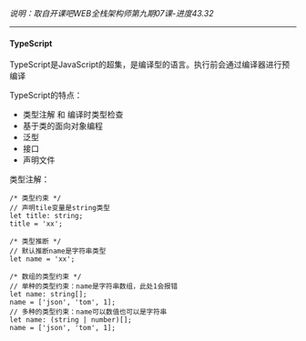*说明：取自开课吧WEB全栈架构师第九期07课-进度43.32*

----

#### TypeScript

TypeScript是JavaScript的超集，是编译型的语言。执行前会通过编译器进行预编译

TypeScript的特点：
-   类型注解 和 编译时类型检查
-   基于类的面向对象编程
-   泛型
-   接口
-   声明文件

类型注解：
```
/* 类型约束 */
// 声明tile变量是string类型
let title: string;
title = 'xx';

/* 类型推断 */
// 默认推断name是字符串类型
let name = 'xx';

/* 数组的类型约束 */
// 单种的类型约束：name是字符串数组，此处1会报错
let name: string[];
name = ['json', 'tom', 1];
// 多种的类型约束：name可以数值也可以是字符串
let name: (string | number)[];
name = ['json', 'tom', 1];
```
